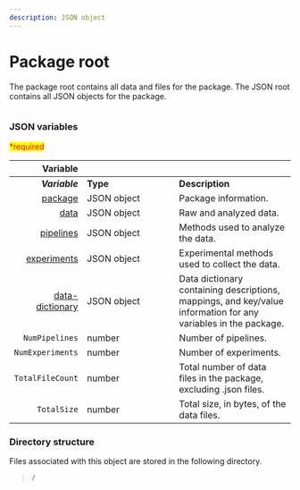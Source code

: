 ```yaml
---
description: JSON object
---
```


# Package root

The package root contains all data and files for the package. The JSON root contains all JSON objects for the package.

<div data-full-width="true">

<figure><img src="https://mermaid.ink/img/pako:eNqVlF1vmzAUhv9K5CoSkSAiEU2JK_Wqu5mmTVrvJm48fEi8Akb-0MKi_PfZBjuB9qLlAr8HP-_x8bHMGZWcAsLoIEh3XHz7WbQL8wjOVZI8daR8JQeIxnH1eJ2Nvr78-O7UyoCUKBLZ1y1iE7AOataCjIKaEXDqQLAGWiWjGz2jbGrKSuXWSKxivCWiXw2U-5o8Sf37D5QmkRc-yzh_EFx3pCV1L5mMXJT40KPeatMpTZkpfRzfIRogUguDePEOQ4U-yMi9w-yQ0C5h9mtXcMPb6VDrvMrlcrAka3tIgjSyYrU9Jys99Ba1fbCgnJzVcnnTeItdwwG-xgv3YeV94VBdHWMweHw0c_iNWIPXg8FHE0PYguprWITyLVPju6qqYtMtwV8hoUQeiRCkx9upabLKZ4yzLnzGOmnFR4wzezjRj3gHj70ogYb7NI0HHt9lWTbq5C-j6oiz7oRi1IBoCKPm6p9tngKpIzRQIGwkhYroWhWoaC8G1Z3pPHyhTHGBcEVqCTEiWvGXvi0RVkKDh54ZMX-SJlDmuv3ifBIjfEYnhNMY9Qhv0916l2cP-S7fPGzzfZZfYvTPOdL1fnjy-_1ms9vm-eU_g66S1g?type=png" alt=""><figcaption></figcaption></figure>

</div>

### JSON variables

<mark style="color:red;">\*required</mark>

<table data-header-hidden data-full-width="false"><thead><tr><th align="right">Variable</th><th width="149"></th><th></th></tr></thead><tbody><tr><td align="right"><em><strong>Variable</strong></em></td><td><strong>Type</strong></td><td><strong>Description</strong></td></tr><tr><td align="right"><a href="_package.md">package</a></td><td>JSON object</td><td>Package information.</td></tr><tr><td align="right"><a href="data/">data</a></td><td>JSON object</td><td>Raw and analyzed data.</td></tr><tr><td align="right"><a href="pipelines/">pipelines</a></td><td>JSON object</td><td>Methods used to analyze the data.</td></tr><tr><td align="right"><a href="experiments.md">experiments</a></td><td>JSON object</td><td>Experimental methods used to collect the data.</td></tr><tr><td align="right"><a href="data-dictionary.md">data-dictionary</a></td><td>JSON object</td><td>Data dictionary containing descriptions, mappings, and key/value information for any variables in the package.</td></tr><tr><td align="right"><code>NumPipelines</code></td><td>number</td><td>Number of pipelines.</td></tr><tr><td align="right"><code>NumExperiments</code></td><td>number</td><td>Number of experiments.</td></tr><tr><td align="right"><code>TotalFileCount</code></td><td>number</td><td>Total number of data files in the package, excluding .json files.</td></tr><tr><td align="right"><code>TotalSize</code></td><td>number</td><td>Total size, in bytes, of the data files.</td></tr></tbody></table>

### Directory structure

Files associated with this object are stored in the following directory.

> `/`
